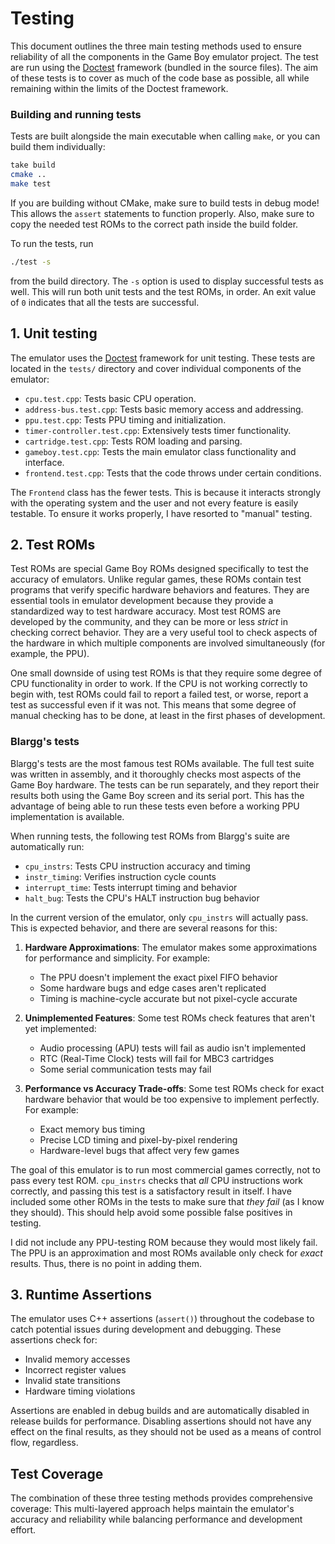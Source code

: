 # Testing

This document outlines the three main testing methods used to ensure reliability of all the components 
in the Game Boy emulator project. The test are run using the [Doctest] framework (bundled
in the source files). The aim of these tests is to cover as much of the code base as possible, all while
remaining within the limits of the Doctest framework. 

### Building and running tests

Tests are built alongside the main executable when calling `make`, or you can build them individually:
```bash
take build
cmake ..
make test
```

If you are building without CMake, make sure to build tests in debug mode! This allows the `assert` statements to
function properly. Also, make sure to copy the needed test ROMs to the correct path inside the build folder.

To run the tests, run
```bash
./test -s
```
from the build directory. The `-s` option is used to display successful tests as well.
This will run both unit tests and the test ROMs, in order. An exit value of `0` indicates
that all the tests are successful.

## 1. Unit testing

The emulator uses the [Doctest] framework for unit testing. These tests are located in the `tests/`
directory and cover individual components of the emulator:

- `cpu.test.cpp`: Tests basic CPU operation.
- `address-bus.test.cpp`: Tests basic memory access and addressing.
- `ppu.test.cpp`: Tests PPU timing and initialization.
- `timer-controller.test.cpp`: Extensively tests timer functionality.
- `cartridge.test.cpp`: Tests ROM loading and parsing.
- `gameboy.test.cpp`: Tests the main emulator class functionality and interface.
- `frontend.test.cpp`: Tests that the code throws under certain conditions.

The `Frontend` class has the fewer tests. This is because it interacts strongly with the operating
system and the user and not every feature is easily testable. To ensure it works properly,
I have resorted to "manual" testing.

## 2. Test ROMs

Test ROMs are special Game Boy ROMs designed specifically to test the accuracy of emulators.
Unlike regular games, these ROMs contain test programs that verify specific hardware behaviors and features.
They are essential tools in emulator development because they provide a standardized way to test hardware accuracy.
Most test ROMS are developed by the community, and they can be more or less _strict_ in checking
correct behavior. They are a very useful tool to check aspects of the hardware in which multiple
components are involved simultaneously (for example, the PPU).

One small downside of using test ROMs is that they require some degree of CPU functionality in order to work.
If the CPU is not working correctly to begin with, test ROMs could fail to report a failed test,
or worse, report a test as successful even if it was not. This means that some degree of manual checking
has to be done, at least in the first phases of development.

### Blargg's tests

Blargg's tests are the most famous test ROMs available. The full test suite was written in
assembly, and it thoroughly checks most aspects of the Game Boy hardware. The tests can be run separately,
and they report their results both using the Game Boy screen and its serial port. This has the
advantage of being able to run these tests even before a working PPU implementation is available.

When running tests, the following test ROMs from Blargg's suite are automatically run:
  - `cpu_instrs`: Tests CPU instruction accuracy and timing
  - `instr_timing`: Verifies instruction cycle counts
  - `interrupt_time`: Tests interrupt timing and behavior
  - `halt_bug`: Tests the CPU's HALT instruction bug behavior

In the current version of the emulator, only `cpu_instrs` will actually pass. This is expected behavior,
and there are several reasons for this:

1. **Hardware Approximations**: The emulator makes some approximations for performance and simplicity. For example:
   - The PPU doesn't implement the exact pixel FIFO behavior
   - Some hardware bugs and edge cases aren't replicated
   - Timing is machine-cycle accurate but not pixel-cycle accurate

2. **Unimplemented Features**: Some test ROMs check features that aren't yet implemented:
   - Audio processing (APU) tests will fail as audio isn't implemented
   - RTC (Real-Time Clock) tests will fail for MBC3 cartridges
   - Some serial communication tests may fail

3. **Performance vs Accuracy Trade-offs**: Some test ROMs check for exact hardware behavior that would be
too expensive to implement perfectly. For example:
   - Exact memory bus timing
   - Precise LCD timing and pixel-by-pixel rendering
   - Hardware-level bugs that affect very few games

The goal of this emulator is to run most commercial games correctly, not to pass every test ROM.
`cpu_instrs` checks that _all_ CPU instructions work correctly, and passing this test is a satisfactory result
in itself. I have included some other ROMs in the tests to make sure that _they fail_ (as I know they should).
This should help avoid some possible false positives in testing.

I did not include any PPU-testing ROM because they would most likely fail. The PPU is an approximation
and most ROMs available only check for _exact_ results. Thus, there is no point in adding them.


## 3. Runtime Assertions

The emulator uses C++ assertions (`assert()`) throughout the codebase to catch potential issues during development
and debugging. These assertions check for:

- Invalid memory accesses
- Incorrect register values
- Invalid state transitions
- Hardware timing violations

Assertions are enabled in debug builds and are automatically disabled in release builds for performance.
Disabling assertions should not have any effect on the final results, as they should not be used as a means of control
flow, regardless.

## Test Coverage

The combination of these three testing methods provides comprehensive coverage:
This multi-layered approach helps maintain the emulator's accuracy and reliability
while balancing performance and development effort.

[Doctest]: https://github.com/doctest/doctest